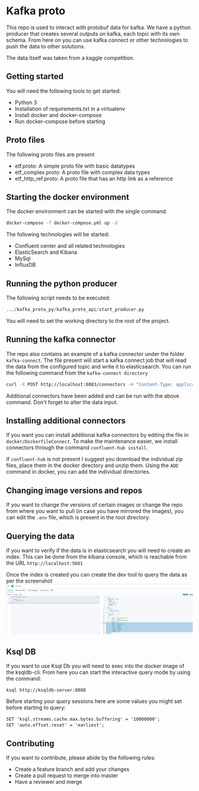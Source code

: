 # Kafka proto 
This repo is used to interact with protobuf data for kafka.
We have a python producer that creates several outputs on kafka, each topic with its own schema.
From here on you can use kafka connect or other technologies to push the data to other solutions.

The data itself was taken from a kaggle competition.

## Getting started
You will need the following tools to get started:
* Python 3
* Installation of requirements.txt in a virtualenv
* Install docker and docker-compose
* Run docker-compose before starting

## Proto files
The following proto files are present
* etf.proto: A simple proto file with basic datatypes
* etf_complex.proto: A proto file with complex data types
* etf_http_ref.proto: A proto file that has an http link as a reference

## Starting the docker environment
The docker environment can be started with the single command:
```bash
docker-compose -f docker-compose.yml up -d
```

The following technologies will be started:
* Confluent center and all related technologies
* ElasticSearch and Kibana
* MySql
* InfluxDB

## Running the python producer
The following script needs to be executed:
```python
.../kafka_proto_py/kafka_proto_api/start_producer.py
```
You will need to set the working directory to the root of the project. 

## Running the kafka connector
The repo also contains an example of a kafka connector under the folder `kafka-connect`.
The file present will start a kafka connect job that will read the data from the configured topic and write it to 
elasticsearch.
You can run the following command from the `kafka-connect directory`
```bash
curl -X POST http://localhost:8083/connectors -H "Content-Type: application/json" -d '@etf-2-elk.json'
```
Additional connectors have been added and can be run with the above command. Don't forget to alter the data input.

## Installing additional connectors
If you want you can install additional kafka connectors by editing the file in `docker/DockerfileConnect`.
To make the maintenance easier, we install connectors through the command `confluent-hub install`.

If `confluent-hub` is not present I suggest you download the individual zip files, place them in the docker directory
and unzip them. Using the `ADD` command in docker, you can add the individual directories.

## Changing image versions and repos
If you want to change the versions of certain images or change the repo from where you want to pull (in case you have mirrored
the images), you can edit the `.env` file, which is present in the root directory.

## Querying the data 
If you want to verify if the data is in elasticsearch you will need to create an index. This can be done from the 
kibana console, which is reachable from the URL `http://localhost:5601`

Once the index is created you can create the dev tool to query the data as per the screenshot
![screenshot](docu_img/elasticsearch_index.JPG)

## Ksql DB
If you want to use Ksql Db you will need to exec into the docker image of the ksqldb-cli.
From here you can start the interactive query mode by using the command:
```commandline
ksql http://ksqldb-server:8088
```

Before starting your query sessions here are some values you might set before starting to query:
```
SET 'ksql.streams.cache.max.bytes.buffering' = '10000000';
SET 'auto.offset.reset' = 'earliest';
```

## Contributing
If you want to contribute, please abide by the following rules:
* Create a feature branch and add your changes
* Create a pull request to merge into master
* Have a reviewer and merge